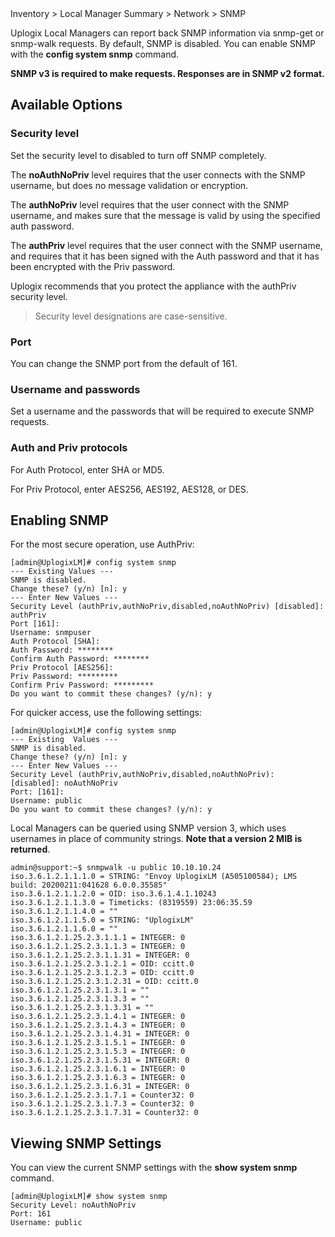 <div class='ucc' />Inventory > Local Manager Summary > Network > SNMP</div>

Uplogix Local Managers can report back SNMP information via snmp-get or snmp-walk requests. By default, SNMP is disabled. You can enable SNMP with the **config system snmp** command.

**SNMP v3 is required to make requests. Responses are in SNMP v2 format.**

## Available Options

### Security level

Set the security level to disabled to turn off SNMP completely.

The **noAuthNoPriv** level requires that the user connects with the SNMP username, but does no message validation or encryption.

The **authNoPriv** level requires that the user connect with the SNMP username, and makes sure that the message is valid by using the specified auth password.

The **authPriv** level requires that the user connect with the SNMP username, and requires that it has been signed with the Auth password and that it has been encrypted with the Priv password.

Uplogix recommends that you protect the appliance with the authPriv security level.

> Security level designations are case-sensitive.

### Port

You can change the SNMP port from the default of 161.

### Username and passwords

Set a username and the passwords that will be required to execute SNMP requests.

### Auth and Priv protocols

For Auth Protocol, enter SHA or MD5.

For Priv Protocol, enter AES256, AES192, AES128, or DES.

## Enabling SNMP

For the most secure operation, use AuthPriv:

```
[admin@UplogixLM]# config system snmp
--- Existing Values ---
SNMP is disabled.
Change these? (y/n) [n]: y
--- Enter New Values ---
Security Level (authPriv,authNoPriv,disabled,noAuthNoPriv) [disabled]: authPriv
Port [161]: 
Username: snmpuser
Auth Protocol [SHA]: 
Auth Password: ********
Confirm Auth Password: ********
Priv Protocol [AES256]: 
Priv Password: *********
Confirm Priv Password: *********
Do you want to commit these changes? (y/n): y
```

For quicker access, use the following settings:

```
[admin@UplogixLM]# config system snmp
--- Existing  Values ---
SNMP is disabled.
Change these? (y/n) [n]: y
--- Enter New Values ---
Security Level (authPriv,authNoPriv,disabled,noAuthNoPriv): [disabled]: noAuthNoPriv
Port: [161]:
Username: public
Do you want to commit these changes? (y/n): y
```

Local Managers can be queried using SNMP version 3, which uses usernames in place of community strings. **Note that a version 2 MIB is returned**.

```
admin@support:~$ snmpwalk -u public 10.10.10.24
iso.3.6.1.2.1.1.1.0 = STRING: "Envoy UplogixLM (A505100584); LMS build: 20200211:041628 6.0.0.35585"
iso.3.6.1.2.1.1.2.0 = OID: iso.3.6.1.4.1.10243
iso.3.6.1.2.1.1.3.0 = Timeticks: (8319559) 23:06:35.59
iso.3.6.1.2.1.1.4.0 = ""
iso.3.6.1.2.1.1.5.0 = STRING: "UplogixLM"
iso.3.6.1.2.1.1.6.0 = ""
iso.3.6.1.2.1.25.2.3.1.1.1 = INTEGER: 0
iso.3.6.1.2.1.25.2.3.1.1.3 = INTEGER: 0
iso.3.6.1.2.1.25.2.3.1.1.31 = INTEGER: 0
iso.3.6.1.2.1.25.2.3.1.2.1 = OID: ccitt.0
iso.3.6.1.2.1.25.2.3.1.2.3 = OID: ccitt.0
iso.3.6.1.2.1.25.2.3.1.2.31 = OID: ccitt.0
iso.3.6.1.2.1.25.2.3.1.3.1 = ""
iso.3.6.1.2.1.25.2.3.1.3.3 = ""
iso.3.6.1.2.1.25.2.3.1.3.31 = ""
iso.3.6.1.2.1.25.2.3.1.4.1 = INTEGER: 0
iso.3.6.1.2.1.25.2.3.1.4.3 = INTEGER: 0
iso.3.6.1.2.1.25.2.3.1.4.31 = INTEGER: 0
iso.3.6.1.2.1.25.2.3.1.5.1 = INTEGER: 0
iso.3.6.1.2.1.25.2.3.1.5.3 = INTEGER: 0
iso.3.6.1.2.1.25.2.3.1.5.31 = INTEGER: 0
iso.3.6.1.2.1.25.2.3.1.6.1 = INTEGER: 0
iso.3.6.1.2.1.25.2.3.1.6.3 = INTEGER: 0
iso.3.6.1.2.1.25.2.3.1.6.31 = INTEGER: 0
iso.3.6.1.2.1.25.2.3.1.7.1 = Counter32: 0
iso.3.6.1.2.1.25.2.3.1.7.3 = Counter32: 0
iso.3.6.1.2.1.25.2.3.1.7.31 = Counter32: 0
```

## Viewing SNMP Settings

You can view the current SNMP settings with the **show system snmp** command.

```
[admin@UplogixLM]# show system snmp
Security Level: noAuthNoPriv
Port: 161
Username: public
```